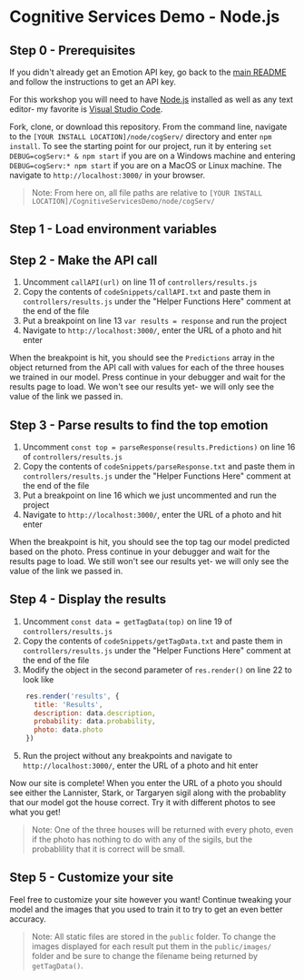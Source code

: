 # Cognitive Services Demo - Node.js

## Step 0 - Prerequisites
If you didn't already get an Emotion API key, go back to the [main README](https://github.com/jcocchi/CognitiveServicesDemo) and follow the instructions to get an API key.

For this workshop you will need to have [Node.js](https://nodejs.org/en/download/) installed as well as any text editor- my favorite is [Visual Studio Code](https://code.visualstudio.com/download).

Fork, clone, or download this repository. From the command line, navigate to the `[YOUR INSTALL LOCATION]/node/cogServ/` directory and enter `npm install`. To see the starting point for our project, run it by entering `set DEBUG=cogServ:* & npm start` if you are on a Windows machine and entering `DEBUG=cogServ:* npm start` if you are on a MacOS or Linux machine. The navigate to `http://localhost:3000/` in your browser.

> Note: From here on, all file paths are relative to `[YOUR INSTALL LOCATION]/CognitiveServicesDemo/node/cogServ/`

## Step 1 - Load environment variables

## Step 2 - Make the API call
1. Uncomment `callAPI(url)` on line 11 of `controllers/results.js`
2. Copy the contents of `codeSnippets/callAPI.txt` and paste them in `controllers/results.js` under the "Helper Functions Here" comment at the end of the file
3. Put a breakpoint on line 13 `var results = response` and run the project
4. Navigate to `http://localhost:3000/`, enter the URL of a photo and hit enter

When the breakpoint is hit, you should see the `Predictions` array in the object returned from the API call with values for each of the three houses we trained in our model. Press continue in your debugger and wait for the results page to load. We won't see our results yet- we will only see the value of the link we passed in.

## Step 3 - Parse results to find the top emotion
1. Uncomment `const top = parseResponse(results.Predictions)` on line 16 of `controllers/results.js`
2. Copy the contents of `codeSnippets/parseResponse.txt` and paste them in `controllers/results.js` under the "Helper Functions Here" comment at the end of the file
3. Put a breakpoint on line 16 which we just uncommented and run the project
4. Navigate to `http://localhost:3000/`, enter the URL of a photo and hit enter

When the breakpoint is hit, you should see the top tag our model predicted based on the photo. Press continue in your debugger and wait for the results page to load. We still won't see our results yet- we will only see the value of the link we passed in.

## Step 4 - Display the results
1. Uncomment `const data = getTagData(top)` on line 19 of `controllers/results.js`
2. Copy the contents of `codeSnippets/getTagData.txt` and paste them in `controllers/results.js` under the "Helper Functions Here" comment at the end of the file
3. Modify the object in the second parameter of `res.render()` on line 22 to look like
```javascript
    res.render('results', {
      title: 'Results',
      description: data.description,
      probability: data.probability,
      photo: data.photo
    })
```
5. Run the project without any breakpoints and navigate to `http://localhost:3000/`, enter the URL of a photo and hit enter

Now our site is complete! When you enter the URL of a photo you should see either the Lannister, Stark, or Targaryen sigil along with the probablity that our model got the house correct. Try it with different photos to see what you get!

> Note: One of the three houses will be returned with every photo, even if the photo has nothing to do with any of the sigils, but the probablility that it is correct will be small. 

## Step 5 - Customize your site
Feel free to customize your site however you want! Continue tweaking your model and the images that you used to train it to try to get an even better accuracy. 

> Note: All static files are stored in the `public` folder. To change the images displayed for each result put them in the `public/images/` folder and be sure to change the filename being returned by `getTagData()`.
